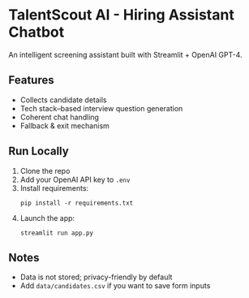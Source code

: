 # TalentScout AI - Hiring Assistant Chatbot

An intelligent screening assistant built with Streamlit + OpenAI GPT-4.

## Features
- Collects candidate details
- Tech stack–based interview question generation
- Coherent chat handling
- Fallback & exit mechanism

## Run Locally

1. Clone the repo
2. Add your OpenAI API key to `.env`
3. Install requirements:
   ```
   pip install -r requirements.txt
   ```
4. Launch the app:
   ```
   streamlit run app.py
   ```

## Notes
- Data is not stored; privacy-friendly by default
- Add `data/candidates.csv` if you want to save form inputs